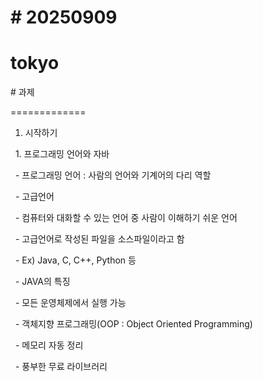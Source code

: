 # \# 20250909

# tokyo



\# 과제

=============



1. 시작하기

&nbsp;	1. 프로그래밍 언어와 자바

&nbsp;	- 프로그래밍 언어 : 사람의 언어와 기계어의 다리 역할

&nbsp;	- 고급언어

&nbsp;		- 컴퓨터와 대화할 수 있는 언어 중 사람이 이해하기 쉬운 언어

&nbsp;		- 고급언어로 작성된 파일을 소스파일이라고 함	 

&nbsp;			  - Ex) Java, C, C++, Python 등

&nbsp;	- JAVA의 특징

&nbsp;		- 모든 운영체제에서 실행 가능

&nbsp;		- 객체지향 프로그래밍(OOP : Object Oriented Programming)

&nbsp;			   - 메모리 자동 정리

&nbsp;		- 풍부한 무료 라이브러리

&nbsp;	



